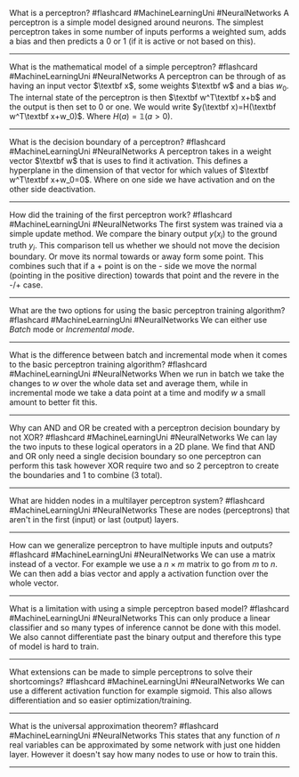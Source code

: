 What is a perceptron? #flashcard #MachineLearningUni #NeuralNetworks 
	A perceptron is a simple model designed around neurons. The simplest perceptron takes in some number of inputs performs a weighted sum, adds a bias and then predicts a 0 or 1 (if it is active or not based on this).

---
What is the mathematical model of a simple perceptron?  #flashcard #MachineLearningUni #NeuralNetworks 
	A perceptron can be through of as having an input vector $\textbf x$, some weights $\textbf w$ and a bias $w_0$. The internal state of the perceptron is then $\textbf w^T\textbf x+b$ and the output is then set to 0 or one. We would write $y(\textbf x)=H(\textbf w^T\textbf x+w_0)$. Where $H(a)=\mathbb 1(a>0)$.

---
What is the decision boundary of a perceptron?   #flashcard #MachineLearningUni #NeuralNetworks 
	A perceptron takes in a weight vector $\textbf w$ that is uses to find it activation. This defines a hyperplane in the dimension of that vector for which values of $\textbf w^T\textbf x+w_0=0$. Where on one side we have activation and on the other side deactivation.

---
How did the training of the first perceptron work?  #flashcard #MachineLearningUni #NeuralNetworks 
	The first system was trained via a simple update method. We compare the binary output $y(x_i)$ to the ground truth $y_i$. This comparison tell us whether we should not move the decision boundary. Or move its normal towards or away form some point. This combines such that if a + point is on the - side we move the normal (pointing in the positive direction) towards that point and the revere in the -/+ case.

---
What are the two options for using the basic perceptron training algorithm? #flashcard #MachineLearningUni #NeuralNetworks 
	We can either use *Batch* mode or *Incremental mode*.

---
What is the difference between batch and incremental mode when it comes to the basic perceptron training algorithm? #flashcard #MachineLearningUni #NeuralNetworks 
	When we run in batch we take the changes to $w$ over the whole data set and average them, while in incremental mode we take a data point at a time and modify $w$ a small amount to better fit this.

---
Why can AND and OR be created with a perceptron decision boundary by not XOR? #flashcard #MachineLearningUni #NeuralNetworks 
	We can lay the two inputs to these logical operators in a 2D plane. We find that AND and OR only need a single decision boundary so one perceptron can perform this task however XOR require two and so 2 perceptron to create the boundaries and 1 to combine (3 total).

---
What are hidden nodes in a multilayer perceptron system? #flashcard #MachineLearningUni #NeuralNetworks 
	These are nodes (perceptrons) that aren't in the first (input) or last (output) layers.

---
How can we generalize perceptron to have multiple inputs and outputs? #flashcard #MachineLearningUni #NeuralNetworks 
	We can use a matrix instead of a vector. For example we use a $n\times m$ matrix to go from $m$ to $n$. We can then add a bias vector and apply a activation function over the whole vector.

---
What is a limitation with using a simple perceptron based model? #flashcard #MachineLearningUni #NeuralNetworks 
	This can only produce a linear classifier and so many types of inference cannot be done with this model. We also cannot differentiate past the binary output and therefore this type of model is hard to train. 

---
What extensions can be made to simple perceptrons to solve their shortcomings? #flashcard #MachineLearningUni #NeuralNetworks 
	 We can use a different activation function for example sigmoid. This also allows differentiation and so easier optimization/training.

---
What is the universal approximation theorem? #flashcard #MachineLearningUni #NeuralNetworks 
	This states that any function of $n$ real variables can be approximated by some network with just one hidden layer. However it doesn't say how many nodes to use or how to train this.

---

